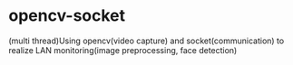 # opencv-socket
(multi thread)Using opencv(video capture) and socket(communication) to realize LAN monitoring(image preprocessing,  face detection)
